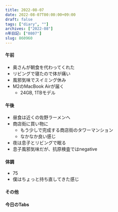 ```yaml
---
title: 2022-08-07
date: 2022-08-07T00:00:00+09:00
draft: false
tags: ["diary", ""]
archives: ["2022-08"]
n年日記: ["0807"]
slug: 860960
---
```

#### 午前
- 奥さんが朝食を代わってくれた
- リビングで寝たので体が痛い
- 風邪気味でスイミング休み
- M2のMacBook Airが届く
  - 24GB, 1TBモデル
#### 午後
- 昼食は近くの佐野ラーメンへ
- 商店街に買い物に
  - もう少しで完成する商店街のタワーマンション
  - なかなか良い感じ
- 夜は息子とリビングで眠る
- 息子風邪気味だが、抗原検査ではnegative
#### 体調
- 75
- 僕はちょっと持ち直してきた感じ
#### その他
#### 今日のTabs